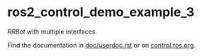 # ros2_control_demo_example_3

   *RRBot* with multiple interfaces.

Find the documentation in [doc/userdoc.rst](doc/userdoc.rst) or on [control.ros.org](https://control.ros.org/master/doc/ros2_control_demos/example_3/doc/userdoc.html).
